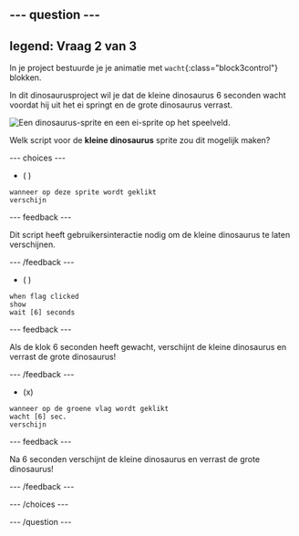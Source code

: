 --- question ---
---
legend: Vraag 2 van 3
---

In je project bestuurde je je animatie met `wacht`{:class="block3control"} blokken.

In dit dinosaurusproject wil je dat de kleine dinosaurus 6 seconden wacht voordat hij uit het ei springt en de grote dinosaurus verrast.

![Een dinosaurus-sprite en een ei-sprite op het speelveld.](images/quiz-q2.png)

Welk script voor de **kleine dinosaurus** sprite zou dit mogelijk maken?

--- choices ---

- ( )
```blocks3
wanneer op deze sprite wordt geklikt
verschijn
```

  --- feedback ---

Dit script heeft gebruikersinteractie nodig om de kleine dinosaurus te laten verschijnen.

  --- /feedback ---

- ( )
```blocks3
when flag clicked
show
wait [6] seconds
```

  --- feedback ---

 Als de klok 6 seconden heeft gewacht, verschijnt de kleine dinosaurus en verrast de grote dinosaurus!

  --- /feedback ---

- (x)
```blocks3
wanneer op de groene vlag wordt geklikt
wacht [6] sec.
verschijn
```

  --- feedback ---

 Na 6 seconden verschijnt de kleine dinosaurus en verrast de grote dinosaurus!

  --- /feedback ---

--- /choices ---

--- /question ---
